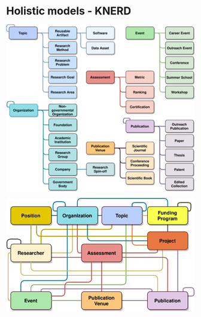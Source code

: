 # Holistic models - KNERD

![natural-hierarchy](https://raw.githubusercontent.com/nvbach91/iga-knerd/ac452ee155d9458b7f91d729850a9b7593137b7c/models/natural-concept-hierarchy.svg)


![relationship-model](https://raw.githubusercontent.com/nvbach91/iga-knerd/ac452ee155d9458b7f91d729850a9b7593137b7c/models/relationship-model.svg)
